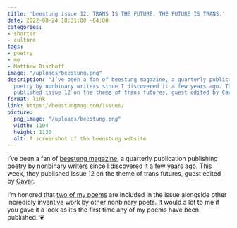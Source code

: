 ```yaml
---
title: 'beestung issue 12: TRANS IS THE FUTURE. THE FUTURE IS TRANS.'
date: 2022-08-24 18:31:00 -04:00
categories:
- shorter
- culture
tags:
- poetry
- me
- Matthew Bischoff
image: "/uploads/beestung.png"
description: "I’ve been a fan of beestung magazine, a quarterly publication that published
  poetry by nonbinary writers since I discovered it a few years ago. This week, they
  published issue 12 on the theme of trans futures, guest edited by Cavar. \n"
format: link
link: https://beestungmag.com/issues/
picture:
  png_image: "/uploads/beestung.png"
  width: 1104 
  height: 1130
  alt: A screenshot of the beenstung website
---
```


I’ve been a fan of [beestung magazine](https://beestungmag.com), a quarterly publication publishing poetry by nonbinary writers since I discovered it a few years ago. This week, they published Issue 12 on the theme of trans futures, guest edited by [Cavar](https://www.cavar.club/). 

I’m honored that [two of my poems](https://beestungmag.com/issue12/in-your-ideal-world-what-does-the-future-of-gender-look-like-and-t4t-by-matthew-bischoff/) are included in the issue alongside other incredibly inventive work by other nonbinary poets. It would a lot to me if you gave it a look as it’s the first time any of my poems have been published. ❦